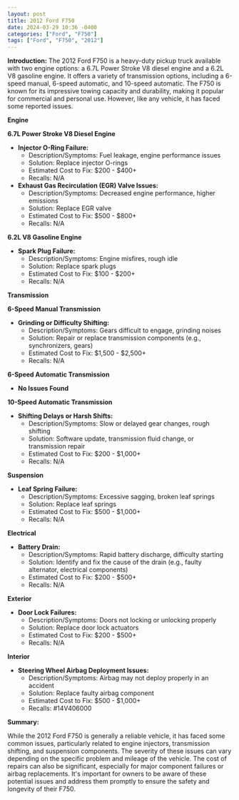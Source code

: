```yaml
---
layout: post
title: 2012 Ford F750
date: 2024-03-29 10:36 -0400
categories: ["Ford", "F750"]
tags: ["Ford", "F750", "2012"]
---
```

**Introduction:**
The 2012 Ford F750 is a heavy-duty pickup truck available with two engine options: a 6.7L Power Stroke V8 diesel engine and a 6.2L V8 gasoline engine. It offers a variety of transmission options, including a 6-speed manual, 6-speed automatic, and 10-speed automatic. The F750 is known for its impressive towing capacity and durability, making it popular for commercial and personal use. However, like any vehicle, it has faced some reported issues.

**Engine**

**6.7L Power Stroke V8 Diesel Engine**

- **Injector O-Ring Failure:**
  - Description/Symptoms: Fuel leakage, engine performance issues
  - Solution: Replace injector O-rings
  - Estimated Cost to Fix: $200 - $400+
  - Recalls: N/A
- **Exhaust Gas Recirculation (EGR) Valve Issues:**
  - Description/Symptoms: Decreased engine performance, higher emissions
  - Solution: Replace EGR valve
  - Estimated Cost to Fix: $500 - $800+
  - Recalls: N/A

**6.2L V8 Gasoline Engine**

- **Spark Plug Failure:**
  - Description/Symptoms: Engine misfires, rough idle
  - Solution: Replace spark plugs
  - Estimated Cost to Fix: $100 - $200+
  - Recalls: N/A

**Transmission**

**6-Speed Manual Transmission**

- **Grinding or Difficulty Shifting:**
  - Description/Symptoms: Gears difficult to engage, grinding noises
  - Solution: Repair or replace transmission components (e.g., synchronizers, gears)
  - Estimated Cost to Fix: $1,500 - $2,500+
  - Recalls: N/A

**6-Speed Automatic Transmission**

- **No Issues Found**

**10-Speed Automatic Transmission**

- **Shifting Delays or Harsh Shifts:**
  - Description/Symptoms: Slow or delayed gear changes, rough shifting
  - Solution: Software update, transmission fluid change, or transmission repair
  - Estimated Cost to Fix: $200 - $1,000+
  - Recalls: N/A

**Suspension**

- **Leaf Spring Failure:**
  - Description/Symptoms: Excessive sagging, broken leaf springs
  - Solution: Replace leaf springs
  - Estimated Cost to Fix: $500 - $1,000+
  - Recalls: N/A

**Electrical**

- **Battery Drain:**
  - Description/Symptoms: Rapid battery discharge, difficulty starting
  - Solution: Identify and fix the cause of the drain (e.g., faulty alternator, electrical components)
  - Estimated Cost to Fix: $200 - $500+
  - Recalls: N/A

**Exterior**

- **Door Lock Failures:**
  - Description/Symptoms: Doors not locking or unlocking properly
  - Solution: Replace door lock actuators
  - Estimated Cost to Fix: $200 - $500+
  - Recalls: N/A

**Interior**

- **Steering Wheel Airbag Deployment Issues:**
  - Description/Symptoms: Airbag may not deploy properly in an accident
  - Solution: Replace faulty airbag component
  - Estimated Cost to Fix: $500 - $1,000+
  - Recalls: #14V406000

**Summary:**

While the 2012 Ford F750 is generally a reliable vehicle, it has faced some common issues, particularly related to engine injectors, transmission shifting, and suspension components. The severity of these issues can vary depending on the specific problem and mileage of the vehicle. The cost of repairs can also be significant, especially for major component failures or airbag replacements. It's important for owners to be aware of these potential issues and address them promptly to ensure the safety and longevity of their F750.
